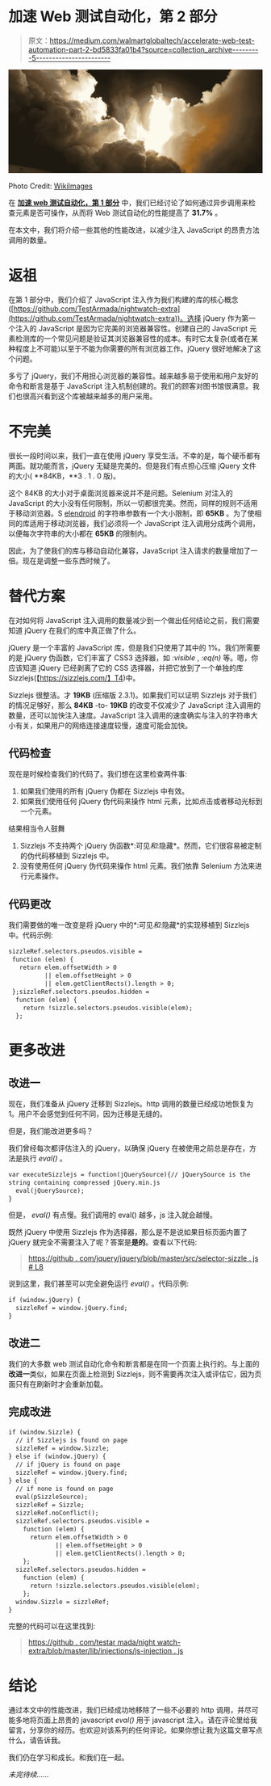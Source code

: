 # 加速 Web 测试自动化，第 2 部分

> 原文：<https://medium.com/walmartglobaltech/accelerate-web-test-automation-part-2-bd5833fa01b4?source=collection_archive---------5----------------------->

![](img/f9d275731f9233c0c109e6e352874f78.png)

Photo Credit: [WikiImages](https://pixabay.com/en/rocket-launch-rocket-take-off-nasa-67646/)

在 [**加速 web 测试自动化，第 1 部分**](/walmartlabs/accelerate-web-test-automation-part-1-e574f31938d1) 中，我们已经讨论了如何通过异步调用来检查元素是否可操作，从而将 Web 测试自动化的性能提高了 **31.7%** 。

在本文中，我们将介绍一些其他的性能改进，以减少注入 JavaScript 的昂贵方法调用的数量。

# 返祖

在第 1 部分中，我们介绍了 JavaScript 注入作为我们构建的库的核心概念([https://github.com/TestArmada/nightwatch-extra](https://github.com/TestArmada/nightwatch-extra))。选择 jQuery 作为第一个注入的 JavaScript 是因为它完美的浏览器兼容性。创建自己的 JavaScript 元素检测库的一个常见问题是验证其浏览器兼容性的成本。有时它太复杂(或者在某种程度上不可能)以至于不能为你需要的所有浏览器工作。jQuery 很好地解决了这个问题。

多亏了 jQuery，我们不用担心浏览器的兼容性。越来越多易于使用和用户友好的命令和断言是基于 JavaScript 注入机制创建的。我们的顾客对图书馆很满意。我们也很高兴看到这个库被越来越多的用户采用。

# 不完美

很长一段时间以来，我们一直在使用 jQuery 享受生活。不幸的是，每个硬币都有两面。就功能而言，jQuery 无疑是完美的。但是我们有点担心压缩 jQuery 文件的大小( **84KB，**3 . 1 . 0 版)。

这个 84KB 的大小对于桌面浏览器来说并不是问题。Selenium 对注入的 JavaScript 的大小没有任何限制，所以一切都很完美。然而，同样的规则不适用于移动浏览器。S [elendroid](http://selendroid.io/) 的字符串参数有一个大小限制，即 **65KB** 。为了使相同的库适用于移动浏览器，我们必须将一个 JavaScript 注入调用分成两个调用，以便每次字符串的大小都在 **65KB** 的限制内。

因此，为了使我们的库与移动自动化兼容，JavaScript 注入请求的数量增加了一倍。现在是调整一些东西时候了。

# 替代方案

在对如何将 JavaScript 注入调用的数量减少到一个做出任何结论之前，我们需要知道 jQuery 在我们的库中真正做了什么。

jQuery 是一个丰富的 JavaScript 库，但是我们只使用了其中的 1%。我们所需要的是 jQuery 伪函数，它们丰富了 CSS3 选择器，如 *:visible* , *:eq(n)* 等。嗯，你应该知道 jQuery 已经剥离了它的 CSS 选择器，并把它放到了一个单独的库 Sizzlejs(【https://sizzlejs.com/】T4)中。

Sizzlejs 很整洁。才 **19KB** (压缩版 2.3.1)。如果我们可以证明 Sizzlejs 对于我们的情况足够好，那么 **84KB** -to- **19KB** 的改变不仅减少了 JavaScript 注入调用的数量，还可以加快注入速度。JavaScript 注入调用的速度确实与注入的字符串大小有关，如果用户的网络连接速度较慢，速度可能会加快。

## 代码检查

现在是时候检查我们的代码了。我们想在这里检查两件事:

1.  如果我们使用的所有 jQuery 伪都在 Sizzlejs 中有效。
2.  如果我们使用任何 jQuery 伪代码来操作 html 元素，比如点击或者移动光标到一个元素。

结果相当令人鼓舞

1.  Sizzlejs 不支持两个 jQuery 伪函数*:可见*和*:隐藏*。然而，它们很容易被定制的伪代码移植到 Sizzlejs 中。
2.  没有使用任何 jQuery 伪代码来操作 html 元素。我们依靠 Selenium 方法来进行元素操作。

## 代码更改

我们需要做的唯一改变是将 jQuery 中的*:可见*和*:隐藏*的实现移植到 Sizzlejs 中。代码示例:

```
sizzleRef.selectors.pseudos.visible =
 function (elem) {
   return elem.offsetWidth > 0 
          || elem.offsetHeight > 0 
          || elem.getClientRects().length > 0;
 };sizzleRef.selectors.pseudos.hidden =
  function (elem) {
    return !sizzle.selectors.pseudos.visible(elem);
  };
```

# 更多改进

## 改进一

现在，我们准备从 jQuery 迁移到 Sizzlejs。http 调用的数量已经成功地恢复为 1。用户不会感觉到任何不同，因为迁移是无缝的。

但是，我们能改进更多吗？

我们曾经每次都评估注入的 jQuery，以确保 jQuery 在被使用之前总是存在，方法是执行 *eval()* 。

```
var executeSizzlejs = function(jQuerySource){// jQuerySource is the string containing compressed jQuery.min.js
  eval(jQuerySource);
}
```

但是， *eval()* 有点慢。我们调用的 eval() 越多，js 注入就会越慢。

既然 jQuery 中使用 Sizzlejs 作为选择器，那么是不是说如果目标页面内置了 jQuery 就完全不需要注入了呢？答案是**是的**。查看以下代码:

> [https://github . com/jquery/jquery/blob/master/src/selector-sizzle . js # L8](https://github.com/jquery/jquery/blob/master/src/selector-sizzle.js#L8)

说到这里，我们甚至可以完全避免运行 *eval()* 。代码示例:

```
if (window.jQuery) {
  sizzleRef = window.jQuery.find;
}
```

## 改进二

我们的大多数 web 测试自动化命令和断言都是在同一个页面上执行的。与上面的**改进一**类似，如果在页面上检测到 Sizzlejs，则不需要再次注入或评估它，因为页面只有在刷新时才会重新加载。

## 完成改进

```
if (window.Sizzle) {
  // if Sizzlejs is found on page
  sizzleRef = window.Sizzle;
} else if (window.jQuery) {
  // if jQuery is found on page
  sizzleRef = window.jQuery.find;
} else {
  // if none is found on page
  eval(pSizzleSource);
  sizzleRef = Sizzle;
  sizzleRef.noConflict();
  sizzleRef.selectors.pseudos.visible =
    function (elem) {
      return elem.offsetWidth > 0 
             || elem.offsetHeight > 0 
             || elem.getClientRects().length > 0;
    };
  sizzleRef.selectors.pseudos.hidden =
    function (elem) {
      return !sizzle.selectors.pseudos.visible(elem);
    };
  window.Sizzle = sizzleRef;
}
```

完整的代码可以在这里找到:

> [https://github . com/testar mada/night watch-extra/blob/master/lib/injections/js-injection . js](https://github.com/TestArmada/nightwatch-extra/blob/master/lib/injections/js-injection.js)

# 结论

通过本文中的性能改进，我们已经成功地移除了一些不必要的 http 调用，并尽可能多地将页面上昂贵的 javascript *eval()* 用于 javascript 注入。请在评论里给我留言，分享你的经历。也欢迎对该系列的任何评论。如果你想让我为这篇文章写点什么，请告诉我。

我们仍在学习和成长。和我们在一起。

*未完待续……*